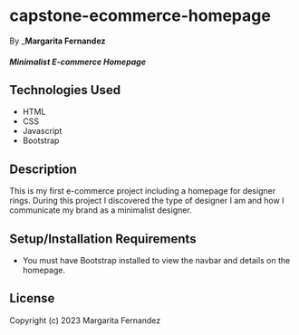 # capstone-ecommerce-homepage

By _**Margarita Fernandez**

#### _Minimalist E-commerce Homepage_

## Technologies Used

* HTML
* CSS
* Javascript
* Bootstrap

## Description

This is my first e-commerce project including a homepage for designer rings. During this project I discovered the type of designer I am and how I communicate my brand as a minimalist designer. 

## Setup/Installation Requirements

* You must have Bootstrap installed to view the navbar and details on the homepage.

## License

Copyright (c) 2023 Margarita Fernandez